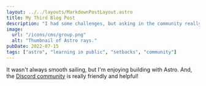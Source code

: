 ```yaml
---
layout: ../../layouts/MarkdownPostLayout.astro
title: My Third Blog Post
description: "I had some challenges, but asking in the community really helped!"
image:
  url: "/icons/cms/group.png"
  alt: "Thumbnail of Astro rays."
pubDate: 2022-07-15
tags: ["astro", "learning in public", "setbacks", "community"]
---
```


It wasn't always smooth sailing, but I'm enjoying building with Astro. And, the [Discord community](https://astro.build/chat) is really friendly and helpful!
